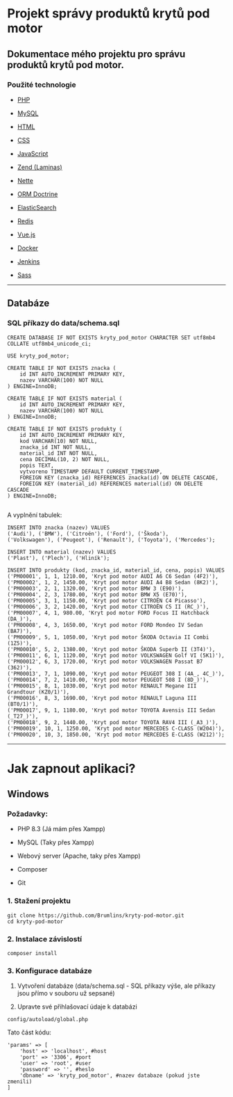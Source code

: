 # Projekt správy produktů krytů pod motor

## Dokumentace mého projektu pro správu produktů krytů pod motor.
### Použité technologie

- [PHP](https://www.php.net/)

- [MySQL](https://www.mysql.com/)

- [HTML](https://www.w3schools.com/html/)

- [CSS](https://www.w3schools.com/css/)

- [JavaScript](https://www.w3schools.com/js/)

- [Zend (Laminas)](https://getlaminas.org/)

- [Nette](https://nette.org/cs/)

- [ORM Doctrine](https://www.doctrine-project.org/)

- [ElasticSearch](https://www.elastic.co/)

- [Redis](https://redis.io/)

- [Vue.js](https://vuejs.org/)

- [Docker](https://www.docker.com/)

- [Jenkins](https://www.jenkins.io/)

- [Sass](https://sass-lang.com/)

---

## Databáze

### SQL příkazy do data/schema.sql

```
CREATE DATABASE IF NOT EXISTS kryty_pod_motor CHARACTER SET utf8mb4 COLLATE utf8mb4_unicode_ci;

USE kryty_pod_motor;

CREATE TABLE IF NOT EXISTS znacka (
    id INT AUTO_INCREMENT PRIMARY KEY,
    nazev VARCHAR(100) NOT NULL
) ENGINE=InnoDB;

CREATE TABLE IF NOT EXISTS material (
    id INT AUTO_INCREMENT PRIMARY KEY,
    nazev VARCHAR(100) NOT NULL
) ENGINE=InnoDB;

CREATE TABLE IF NOT EXISTS produkty (
    id INT AUTO_INCREMENT PRIMARY KEY,
    kod VARCHAR(10) NOT NULL,
    znacka_id INT NOT NULL,
    material_id INT NOT NULL,
    cena DECIMAL(10, 2) NOT NULL,
    popis TEXT,
    vytvoreno TIMESTAMP DEFAULT CURRENT_TIMESTAMP,
    FOREIGN KEY (znacka_id) REFERENCES znacka(id) ON DELETE CASCADE,
    FOREIGN KEY (material_id) REFERENCES material(id) ON DELETE CASCADE
) ENGINE=InnoDB;


```

A vyplnění tabulek:

```
INSERT INTO znacka (nazev) VALUES 
('Audi'), ('BMW'), ('Citroën'), ('Ford'), ('Škoda'), 
('Volkswagen'), ('Peugeot'), ('Renault'), ('Toyota'), ('Mercedes');

INSERT INTO material (nazev) VALUES 
('Plast'), ('Plech'), ('Hliník');

INSERT INTO produkty (kod, znacka_id, material_id, cena, popis) VALUES
('PM00001', 1, 1, 1210.00, 'Kryt pod motor AUDI A6 C6 Sedan (4F2)'),
('PM00002', 1, 2, 1450.00, 'Kryt pod motor AUDI A4 B8 Sedan (8K2)'),
('PM00003', 2, 1, 1320.00, 'Kryt pod motor BMW 3 (E90)'),
('PM00004', 2, 3, 1780.00, 'Kryt pod motor BMW X5 (E70)'),
('PM00005', 3, 1, 1150.00, 'Kryt pod motor CITROËN C4 Picasso'),
('PM00006', 3, 2, 1420.00, 'Kryt pod motor CITROËN C5 II (RC_)'),
('PM00007', 4, 1, 980.00, 'Kryt pod motor FORD Focus II Hatchback (DA_)'),
('PM00008', 4, 3, 1650.00, 'Kryt pod motor FORD Mondeo IV Sedan (BA7)'),
('PM00009', 5, 1, 1050.00, 'Kryt pod motor ŠKODA Octavia II Combi (1Z5)'),
('PM00010', 5, 2, 1380.00, 'Kryt pod motor ŠKODA Superb II (3T4)'),
('PM00011', 6, 1, 1120.00, 'Kryt pod motor VOLKSWAGEN Golf VI (5K1)'),
('PM00012', 6, 3, 1720.00, 'Kryt pod motor VOLKSWAGEN Passat B7 (362)'),
('PM00013', 7, 1, 1090.00, 'Kryt pod motor PEUGEOT 308 I (4A_, 4C_)'),
('PM00014', 7, 2, 1410.00, 'Kryt pod motor PEUGEOT 508 I (8D_)'),
('PM00015', 8, 1, 1030.00, 'Kryt pod motor RENAULT Megane III Grandtour (KZ0/1)'),
('PM00016', 8, 3, 1690.00, 'Kryt pod motor RENAULT Laguna III (BT0/1)'),
('PM00017', 9, 1, 1180.00, 'Kryt pod motor TOYOTA Avensis III Sedan (_T27_)'),
('PM00018', 9, 2, 1440.00, 'Kryt pod motor TOYOTA RAV4 III (_A3_)'),
('PM00019', 10, 1, 1250.00, 'Kryt pod motor MERCEDES C-CLASS (W204)'),
('PM00020', 10, 3, 1850.00, 'Kryt pod motor MERCEDES E-CLASS (W212)');
```
---

# Jak zapnout aplikaci?

## Windows

### Požadavky:

- PHP 8.3 (Já mám přes Xampp)

- MySQL (Taky přes Xampp)

- Webový server (Apache, taky přes Xampp)

- Composer

- Git

### 1. Stažení projektu
```
git clone https://github.com/Brumlins/kryty-pod-motor.git
cd kryty-pod-motor
```

### 2. Instalace závislostí
```
composer install
```

### 3. Konfigurace databáze

1. Vytvoření databáze (data/schema.sql - SQL příkazy výše, ale příkazy jsou přímo v souboru už sepsané)

2. Upravte své přihlašovací údaje k databázi

```
config/autoload/global.php
```
Tato část kódu:
```
'params' => [
    'host' => 'localhost', #host
    'port' => '3306', #port
    'user' => 'root', #user
    'password' => '', #heslo
    'dbname' => 'kryty_pod_motor', #nazev databaze (pokud jste zmenili)
]
```